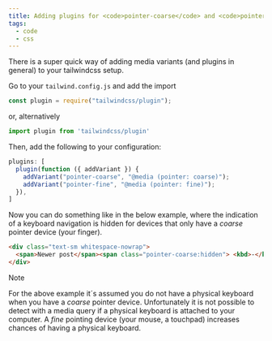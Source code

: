 ```yaml
---
title: Adding plugins for <code>pointer-coarse</code> and <code>pointer-fine</code> variants to tailwindcss
tags:
  - code
  - css
---
```

There is a super quick way of adding media variants (and plugins in general) to your tailwindcss setup.

Go to your `tailwind.config.js` and add the import

```js
const plugin = require("tailwindcss/plugin");
```

or, alternatively

```js
import plugin from 'tailwindcss/plugin'
```

Then, add the following to your configuration:

```js
plugins: [
  plugin(function ({ addVariant }) {
    addVariant("pointer-coarse", "@media (pointer: coarse)");
    addVariant("pointer-fine", "@media (pointer: fine)");
  }),
]
```

Now you can do something like in the below example, where the indication of a keyboard navigation is hidden for devices that only have a *coarse* pointer device (your finger). 

```html
<div class="text-sm whitespace-nowrap">
  <span>Newer post</span><span class="pointer-coarse:hidden"> <kbd>-</kbd></span>
</div>
```

> [!Note]
> For the above example it´s assumed you do not have a physical keyboard when you have a *coarse* pointer device. Unfortunately it is not possible to detect with a media query if a physical keyboard is attached to your computer. A *fine* pointing device (your mouse, a touchpad) increases chances of having a physical keyboard.